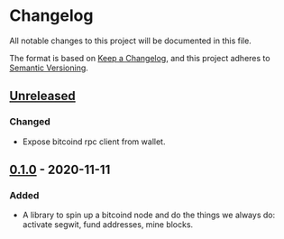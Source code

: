 # Changelog

All notable changes to this project will be documented in this file.

The format is based on [Keep a Changelog](https://keepachangelog.com/en/1.0.0/),
and this project adheres to [Semantic Versioning](https://semver.org/spec/v2.0.0.html).

## [Unreleased]

### Changed

-   Expose bitcoind rpc client from wallet.

## [0.1.0] - 2020-11-11

### Added

-   A library to spin up a bitcoind node and do the things we always do: activate segwit, fund addresses, mine blocks.

[Unreleased]: https://github.com/comit-network/comit-rs/compare/0.1.0...HEAD

[0.1.0]: https://github.com/comit-network/comit-rs/compare/5549a14a3c5021998a5b4b681bf92b5f2fddf525...0.1.0
